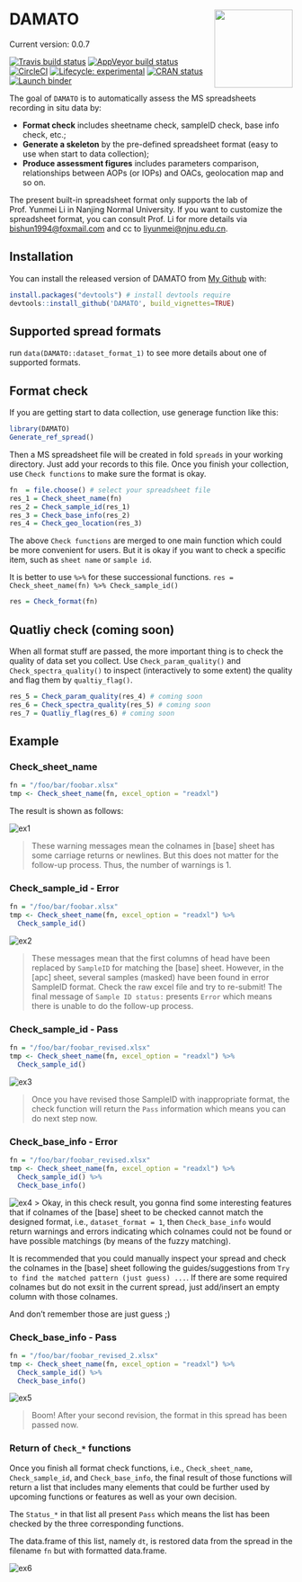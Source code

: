 
<!-- README.md is generated from README.Rmd. Please edit that file -->

# DAMATO <img src='man/figures/logo.png' align="right" height="139" />

Current version: 0.0.7

<!-- badges: start -->

[![Travis build
status](https://travis-ci.com/bishun945/DAMATO.svg?token=ekKczQU5ZnxJHkx55qWv&branch=master)](https://travis-ci.com/bishun945/DAMATO)
[![AppVeyor build
status](https://ci.appveyor.com/api/projects/status/ka7a4j64v11xhive?svg=true)](https://ci.appveyor.com/project/bishun945/damato)
[![CircleCI](https://circleci.com/gh/bishun945/DAMATO/tree/circleci-project-setup.svg?style=svg&circle-token=0e261ccfcb5335a249044d86bab7569c0131db7e)](https://circleci.com/gh/bishun945/DAMATO/tree/circleci-project-setup)
[![Lifecycle:
experimental](https://img.shields.io/badge/lifecycle-experimental-orange.svg)](https://www.tidyverse.org/lifecycle/#experimental)
[![CRAN
status](https://www.r-pkg.org/badges/version/DAMATO)](https://CRAN.R-project.org/package=DAMATO)
[![Launch
binder](https://mybinder.org/badge_logo.svg)](https://mybinder.org/v2/gh/bishun945/DAMATO/master)
<!-- badges: end -->

The goal of `DAMATO` is to automatically assess the MS spreadsheets
recording in situ data by:

-   **Format check** includes sheetname check, sampleID check, base info
    check, etc.;
-   **Generate a skeleton** by the pre-defined spreadsheet format (easy
    to use when start to data collection);
-   **Produce assessment figures** includes parameters comparison,
    relationships between AOPs (or IOPs) and OACs, geolocation map and
    so on.

The present built-in spreadsheet format only supports the lab of
Prof. Yunmei Li in Nanjing Normal University. If you want to customize
the spreadsheet format, you can consult Prof. Li for more details via
<bishun1994@foxmail.com> and cc to <liyunmei@njnu.edu.cn>.

## Installation

You can install the released version of DAMATO from [My
Github](https://github.com/bishun945/DAMATO) with:

``` r
install.packages("devtools") # install devtools require
devtools::install_github('DAMATO', build_vignettes=TRUE)
```

## Supported spread formats

run `data(DAMATO::dataset_format_1)` to see more details about one of
supported formats.

## Format check

If you are getting start to data collection, use generage function like
this:

``` r
library(DAMATO)
Generate_ref_spread()
```

Then a MS spreadsheet file will be created in fold `spreads` in your
working directory. Just add your records to this file. Once you finish
your collection, use `Check functions` to make sure the format is okay.

``` r
fn  = file.choose() # select your spreadsheet file
res_1 = Check_sheet_name(fn)
res_2 = Check_sample_id(res_1)
res_3 = Check_base_info(res_2)
res_4 = Check_geo_location(res_3)
```

The above `Check functions` are merged to one main function which could
be more convenient for users. But it is okay if you want to check a
specific item, such as `sheet name` or `sample id`.

It is better to use `%>%` for these successional functions.
`res = Check_sheet_name(fn) %>% Check_sample_id()`

``` r
res = Check_format(fn)
```

## Quatliy check (coming soon)

When all format stuff are passed, the more important thing is to check
the quality of data set you collect. Use `Check_param_quality()` and
`Check_spectra_quality()` to inspect (interactively to some extent) the
quality and flag them by `qualtiy_flag()`.

``` r
res_5 = Check_param_quality(res_4) # coming soon
res_6 = Check_spectra_quality(res_5) # coming soon
res_7 = Quatliy_flag(res_6) # coming soon
```

## Example

### Check\_sheet\_name

``` r
fn = "/foo/bar/foobar.xlsx"
tmp <- Check_sheet_name(fn, excel_option = "readxl")
```

The result is shown as follows:

![ex1](./man/figures/Check_sheet_name_1.jpg)

> These warning messages mean the colnames in \[base\] sheet has some
> carriage returns or newlines. But this does not matter for the
> follow-up process. Thus, the number of warnings is 1.

### Check\_sample\_id - Error

``` r
fn = "/foo/bar/foobar.xlsx"
tmp <- Check_sheet_name(fn, excel_option = "readxl") %>%
  Check_sample_id()
```

![ex2](./man/figures/Check_sample_id.jpg)

> These messages mean that the first columns of head have been replaced
> by `SampleID` for matching the \[base\] sheet. However, in the \[apc\]
> sheet, several samples (masked) have been found in error SampleID
> format. Check the raw excel file and try to re-submit! The final
> message of `Sample ID status:` presents `Error` which means there is
> unable to do the follow-up process.

### Check\_sample\_id - Pass

``` r
fn = "/foo/bar/foobar_revised.xlsx"
tmp <- Check_sheet_name(fn, excel_option = "readxl") %>%
  Check_sample_id()
```

![ex3](./man/figures/Check_sample_id_pass.jpg)

> Once you have revised those SampleID with inappropriate format, the
> check function will return the `Pass` information which means you can
> do next step now.

### Check\_base\_info - Error

``` r
fn = "/foo/bar/foobar_revised.xlsx"
tmp <- Check_sheet_name(fn, excel_option = "readxl") %>%
  Check_sample_id() %>%
  Check_base_info()
```

![ex4](./man/figures/Check_base_info_error.jpg) &gt; Okay, in this check
result, you gonna find some interesting features that if colnames of the
\[base\] sheet to be checked cannot match the designed format, i.e.,
`dataset_format = 1`, then `Check_base_info` would return warnings and
errors indicating which colnames could not be found or have possible
matchings (by means of the fuzzy matching).

It is recommended that you could manually inspect your spread and check
the colnames in the \[base\] sheet following the guides/suggestions from
`Try to find the matched pattern (just guess) ...`. If there are some
required colnames but do not exsit in the current spread, just
add/insert an empty column with those colnames.

And don’t remember those are just guess ;)

### Check\_base\_info - Pass

``` r
fn = "/foo/bar/foobar_revised_2.xlsx"
tmp <- Check_sheet_name(fn, excel_option = "readxl") %>%
  Check_sample_id() %>%
  Check_base_info()
```

![ex5](./man/figures/Check_base_info_pass.jpg)

> Boom! After your second revision, the format in this spread has been
> passed now.

### Return of `Check_*` functions

Once you finish all format check functions, i.e., `Check_sheet_name`,
`Check_sample_id`, and `Check_base_info`, the final result of those
functions will return a list that includes many elements that could be
further used by upcoming functions or features as well as your own
decision.

The `Status_*` in that list all present `Pass` which means the list has
been checked by the three corresponding functions.

The data.frame of this list, namely `dt`, is restored data from the
spread in the filename `fn` but with formatted data.frame.

![ex6](./man/figures/Check_return.jpg)
